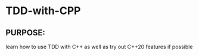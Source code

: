 # TDD-with-CPP

## PURPOSE:
learn how to use TDD with C++ as well as try out C++20 features if possible